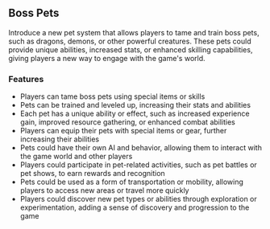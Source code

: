 ## Boss Pets

Introduce a new pet system that allows players to tame and train boss pets, such as dragons, demons, or other powerful creatures. These pets could provide unique abilities, increased stats, or enhanced skilling capabilities, giving players a new way to engage with the game's world.

### Features

* Players can tame boss pets using special items or skills
* Pets can be trained and leveled up, increasing their stats and abilities
* Each pet has a unique ability or effect, such as increased experience gain, improved resource gathering, or enhanced combat abilities
* Players can equip their pets with special items or gear, further increasing their abilities
* Pets could have their own AI and behavior, allowing them to interact with the game world and other players
* Players could participate in pet-related activities, such as pet battles or pet shows, to earn rewards and recognition
* Pets could be used as a form of transportation or mobility, allowing players to access new areas or travel more quickly
* Players could discover new pet types or abilities through exploration or experimentation, adding a sense of discovery and progression to the game